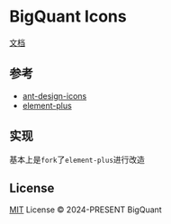 # BigQuant Icons

[文档](https://huxianc.github.io/docs/icons.html)

## 参考

- [ant-design-icons](https://github.com/ant-design/ant-design-icons)
- [element-plus](https://github.com/element-plus/element-plus-icons)

## 实现

基本上是`fork`了`element-plus`进行改造

## License

[MIT](./LICENSE) License © 2024-PRESENT BigQuant

